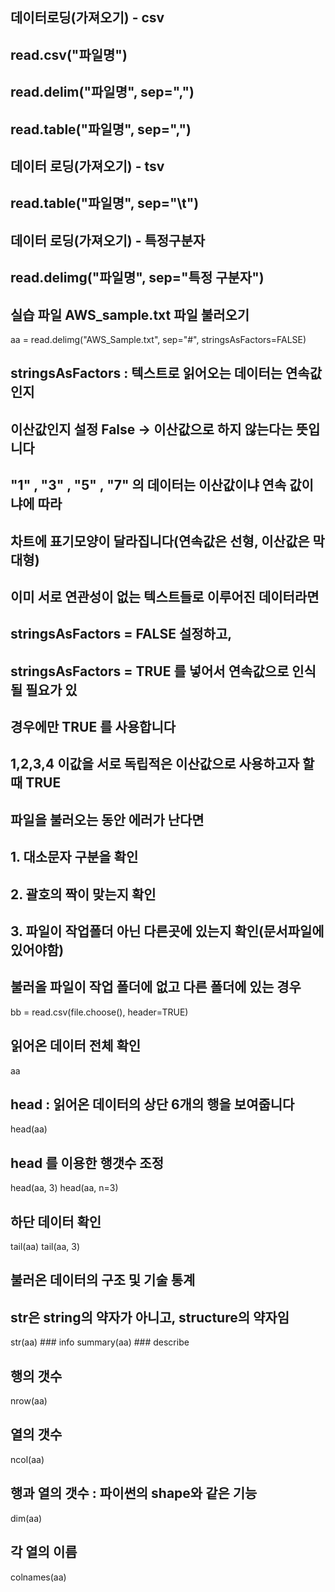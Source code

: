 ## 데이터로딩(가져오기) - csv
## read.csv("파일명")
## read.delim("파일명", sep=",")
## read.table("파일명", sep=",")

## 데이터 로딩(가져오기) - tsv
## read.table("파일명", sep="\t")

## 데이터 로딩(가져오기) - 특정구분자
## read.delimg("파일명", sep="특정 구분자")

## 실습 파일 AWS_sample.txt 파일 불러오기
aa = read.delimg("AWS_Sample.txt", sep="#",
                    stringsAsFactors=FALSE)
## stringsAsFactors : 텍스트로 읽어오는 데이터는 연속값인지 
## 이산값인지 설정 False -> 이산값으로 하지 않는다는 뜻입니다
## "1" , "3" , "5" , "7" 의 데이터는 이산값이냐 연속 값이냐에 따라
## 차트에 표기모양이 달라집니다(연속값은 선형, 이산값은 막대형)
## 이미 서로 연관성이 없는 텍스트들로 이루어진 데이터라면
## stringsAsFactors = FALSE 설정하고,
## stringsAsFactors = TRUE 를 넣어서 연속값으로 인식될 필요가 있
## 경우에만 TRUE 를 사용합니다
## 1,2,3,4  이값을 서로 독립적은 이산값으로 사용하고자 할때 TRUE                    


## 파일을 불러오는 동안 에러가 난다면
## 1. 대소문자 구분을 확인
## 2. 괄호의 짝이 맞는지 확인
## 3. 파일이 작업폴더 아닌 다른곳에 있는지 확인(문서파일에 있어야함)

## 불러올 파일이 작업 폴더에 없고 다른 폴더에 있는 경우
bb = read.csv(file.choose(), header=TRUE)

## 읽어온 데이터 전체 확인
aa

## head : 읽어온 데이터의 상단 6개의 행을 보여줍니다
head(aa)
## head 를 이용한 행갯수 조정
head(aa, 3)
head(aa, n=3)

## 하단 데이터 확인
tail(aa)
tail(aa, 3)

## 불러온 데이터의 구조 및 기술 통계
## str은 string의 약자가 아니고, structure의 약자임
str(aa) ### info
summary(aa) ### describe

## 행의 갯수
nrow(aa)
## 열의 갯수
ncol(aa)
## 행과 열의 갯수 : 파이썬의 shape와 같은 기능
dim(aa)

## 각 열의 이름
colnames(aa)
















